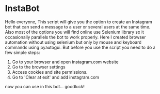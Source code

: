 # InstaBot

Hello everyone,
This script will give you the option to create an Instagram bot that can send a message to a user or several users at the same time.
Also most of the options you will find online use Selenium library so it occasionally parallels the bot to work properly.
Here I created browser automation without using selenium but only by mouse and keyboard commands using pyautogui.
But before you use the script you need to do a few simple steps:
1. Go to your browser and open instagram.com website
2. Go to the browser settings
3. Access cookies and site permissions.
4. Go to 'Clear at exit' and add instagram.com

now you can use in this bot... goodluck!

